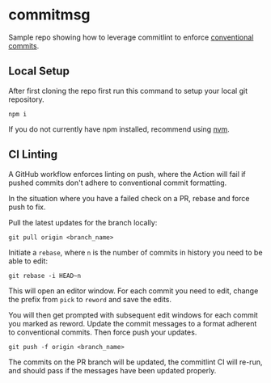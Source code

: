 # commitmsg

Sample repo showing how to leverage commitlint to enforce [conventional commits](https://www.conventionalcommits.org/).

## Local Setup

After first cloning the repo first run this command to setup your local git repository.

```shell
npm i
```

If you do not currently have npm installed, recommend using [nvm](https://github.com/nvm-sh/nvm?tab=readme-ov-file#installing-and-updating).

## CI Linting

A GitHub workflow enforces linting on push, where the Action will fail if pushed commits don't adhere to conventional commit formatting.

In the situation where you have a failed check on a PR, rebase and force push to fix.

Pull the latest updates for the branch locally:

```shell
git pull origin <branch_name>
```

Initiate a `rebase`, where `n` is the number of commits in history you need to be able to edit:

```shell
git rebase -i HEAD~n
```

This will open an editor window.  For each commit you need to edit, change the prefix from `pick` to `reword` and save the edits.

You will then get prompted with subsequent edit windows for each commit you marked as reword.  Update the commit messages to a format adherent to conventional commits.  Then force push your updates.

```shell
git push -f origin <branch_name>
```

The commits on the PR branch will be updated, the commitlint CI will re-run, and should pass if the messages have been updated properly.

